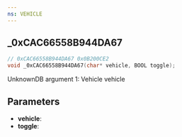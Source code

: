 ```yaml
---
ns: VEHICLE
---
```

## _0xCAC66558B944DA67

```c
// 0xCAC66558B944DA67 0x0B200CE2
void _0xCAC66558B944DA67(char* vehicle, BOOL toggle);
```

UnknownDB argument 1: Vehicle vehicle

## Parameters
* **vehicle**: 
* **toggle**:

